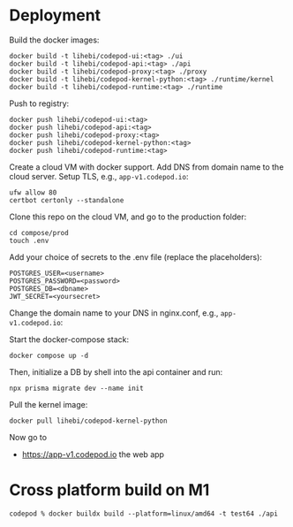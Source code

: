 # Deployment

Build the docker images:

```
docker build -t lihebi/codepod-ui:<tag> ./ui
docker build -t lihebi/codepod-api:<tag> ./api
docker build -t lihebi/codepod-proxy:<tag> ./proxy
docker build -t lihebi/codepod-kernel-python:<tag> ./runtime/kernel
docker build -t lihebi/codepod-runtime:<tag> ./runtime
```

Push to registry:

```
docker push lihebi/codepod-ui:<tag>
docker push lihebi/codepod-api:<tag>
docker push lihebi/codepod-proxy:<tag>
docker push lihebi/codepod-kernel-python:<tag>
docker push lihebi/codepod-runtime:<tag>
```

Create a cloud VM with docker support. Add DNS from domain name to the cloud
server. Setup TLS, e.g., `app-v1.codepod.io`:

```
ufw allow 80
certbot certonly --standalone
```

Clone this repo on the cloud VM, and go to the production folder:

```
cd compose/prod
touch .env
```

Add your choice of secrets to the .env file (replace the placeholders):

```
POSTGRES_USER=<username>
POSTGRES_PASSWORD=<password>
POSTGRES_DB=<dbname>
JWT_SECRET=<yoursecret>
```

Change the domain name to your DNS in nginx.conf, e.g., `app-v1.codepod.io`:

Start the docker-compose stack:

```
docker compose up -d
```

Then, initialize a DB by shell into the api container and run:

```
npx prisma migrate dev --name init
```

Pull the kernel image:

```
docker pull lihebi/codepod-kernel-python
```

Now go to

- https://app-v1.codepod.io the web app

# Cross platform build on M1

```
codepod % docker buildx build --platform=linux/amd64 -t test64 ./api
```
